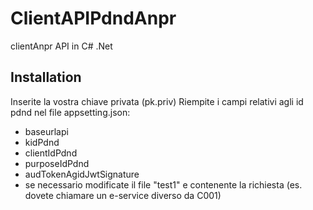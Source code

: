 # ClientAPIPdndAnpr

clientAnpr API in C# .Net

## Installation
Inserite la vostra chiave privata (pk.priv)
Riempite i campi relativi agli id pdnd nel file appsetting.json:
  - baseurlapi
  - kidPdnd
  - clientIdPdnd
  - purposeIdPdnd
  - audTokenAgidJwtSignature
  - se necessario modificate il file "test1" e contenente la richiesta (es. dovete chiamare un e-service 	diverso da C001)
